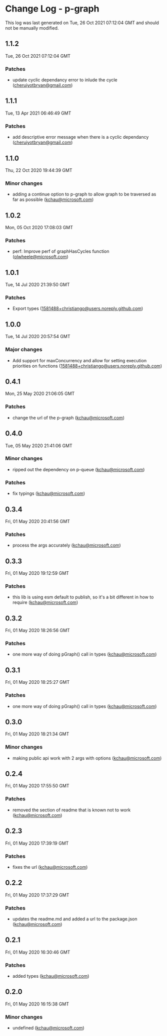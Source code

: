# Change Log - p-graph

This log was last generated on Tue, 26 Oct 2021 07:12:04 GMT and should not be manually modified.

<!-- Start content -->

## 1.1.2

Tue, 26 Oct 2021 07:12:04 GMT

### Patches

- update cyclic dependancy error to inlude the cycle (cheruiyotbryan@gmail.com)

## 1.1.1

Tue, 13 Apr 2021 06:46:49 GMT

### Patches

- add descriptive error message when there is a cyclic dependancy (cheruiyotbryan@gmail.com)

## 1.1.0

Thu, 22 Oct 2020 19:44:39 GMT

### Minor changes

- adding a continue option to p-graph to allow graph to be traversed as far as possible (kchau@microsoft.com)

## 1.0.2

Mon, 05 Oct 2020 17:08:03 GMT

### Patches

- perf: Improve perf of graphHasCycles function (olwheele@microsoft.com)

## 1.0.1

Tue, 14 Jul 2020 21:39:50 GMT

### Patches

- Export types (1581488+christiango@users.noreply.github.com)

## 1.0.0

Tue, 14 Jul 2020 20:57:54 GMT

### Major changes

- Add support for maxConcurrency and allow for setting execution priorities on functions (1581488+christiango@users.noreply.github.com)

## 0.4.1

Mon, 25 May 2020 21:06:05 GMT

### Patches

- change the url of the p-graph (kchau@microsoft.com)

## 0.4.0

Tue, 05 May 2020 21:41:06 GMT

### Minor changes

- ripped out the dependency on p-queue (kchau@microsoft.com)

### Patches

- fix typings (kchau@microsoft.com)

## 0.3.4

Fri, 01 May 2020 20:41:56 GMT

### Patches

- process the args accurately (kchau@microsoft.com)

## 0.3.3

Fri, 01 May 2020 19:12:59 GMT

### Patches

- this lib is using esm default to publish, so it's a bit different in how to require (kchau@microsoft.com)

## 0.3.2

Fri, 01 May 2020 18:26:56 GMT

### Patches

- one more way of doing pGraph() call in types (kchau@microsoft.com)

## 0.3.1

Fri, 01 May 2020 18:25:27 GMT

### Patches

- one more way of doing pGraph() call in types (kchau@microsoft.com)

## 0.3.0

Fri, 01 May 2020 18:21:34 GMT

### Minor changes

- making public api work with 2 args with options (kchau@microsoft.com)

## 0.2.4

Fri, 01 May 2020 17:55:50 GMT

### Patches

- removed the section of readme that is known not to work (kchau@microsoft.com)

## 0.2.3

Fri, 01 May 2020 17:39:19 GMT

### Patches

- fixes the url (kchau@microsoft.com)

## 0.2.2

Fri, 01 May 2020 17:37:29 GMT

### Patches

- updates the readme.md and added a url to the package.json (kchau@microsoft.com)

## 0.2.1

Fri, 01 May 2020 16:30:46 GMT

### Patches

- added types (kchau@microsoft.com)

## 0.2.0

Fri, 01 May 2020 16:15:38 GMT

### Minor changes

- undefined (kchau@microsoft.com)

